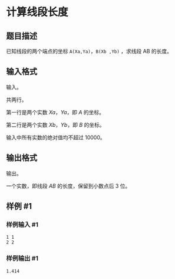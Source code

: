 # 计算线段长度

## 题目描述

已知线段的两个端点的坐标 `A(Xa,Ya)`，`B(Xb ,Yb)` ，求线段 AB 的长度。

## 输入格式

输入。

共两行。

第一行是两个实数 $Xa，Ya$，即 $A$ 的坐标。

第二行是两个实数 $Xb，Yb$，即 $B$ 的坐标。

输入中所有实数的绝对值均不超过 $10000$。

## 输出格式

输出。

一个实数，即线段 $AB$ 的长度，保留到小数点后 $3$ 位。

## 样例 #1

### 样例输入 #1

```
1 1
2 2
```

### 样例输出 #1

```
1.414
```
